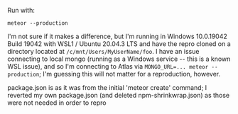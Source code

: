 Run with: 

	meteor --production

I'm not sure if it makes a difference, but I'm running in Windows 10.0.19042 Build 19042 with WSL1 / Ubuntu 20.04.3 LTS and have the repro cloned on a directory located at ``/c/mnt/Users/MyUserName/foo``. I have an issue connecting to local mongo (running as a Windows service -- this is a known WSL issue), and so I'm connecting to Atlas via ``MONGO_URL=... meteor --production``; I'm guessing this will not matter for a reproduction, however.

package.json is as it was from the initial 'meteor create' command; I reverted my own package.json (and deleted npm-shrinkwrap.json) as those were not needed in order to repro
